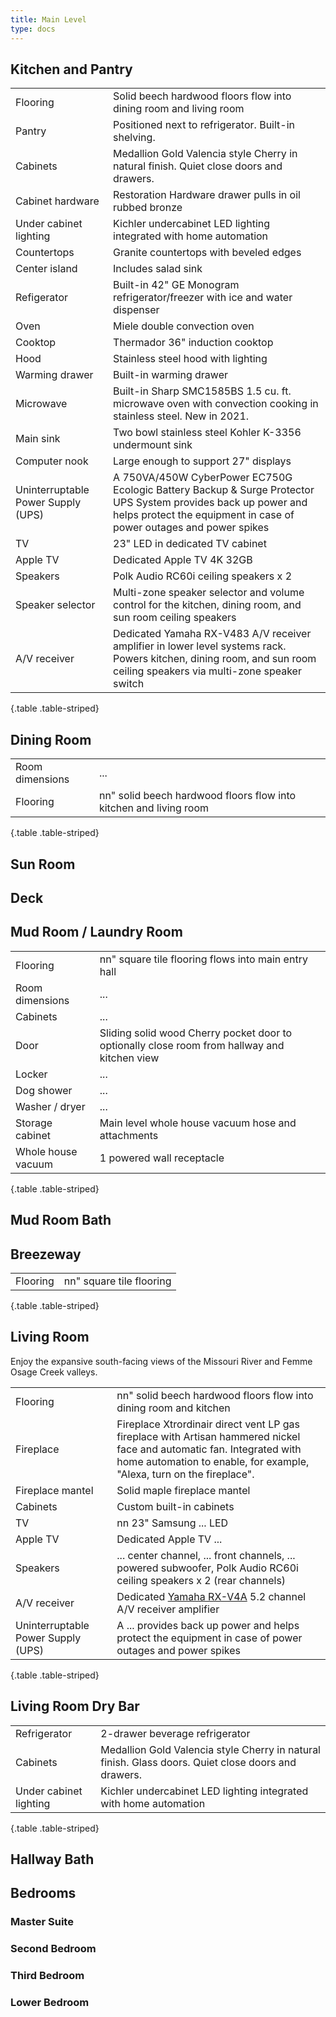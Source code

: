 ```yaml
---
title: Main Level
type: docs
---
```


## Kitchen and Pantry

| | |
|-|-|
|Flooring|Solid beech hardwood floors flow into dining room and living room| 
|Pantry|Positioned next to refrigerator. Built-in shelving.|
|Cabinets|Medallion Gold Valencia style Cherry in natural finish. Quiet close doors and drawers.|
|Cabinet hardware|Restoration Hardware drawer pulls in oil rubbed bronze|
|Under cabinet lighting|Kichler undercabinet LED lighting integrated with home automation|
|Countertops|Granite countertops with beveled edges|
|Center island|Includes salad sink|
|Refigerator|Built-in 42" GE Monogram refrigerator/freezer with ice and water dispenser|
|Oven|Miele double convection oven|
|Cooktop|Thermador 36" induction cooktop|
|Hood|Stainless steel hood with lighting|
|Warming drawer|Built-in warming drawer|
|Microwave|Built-in Sharp SMC1585BS 1.5 cu. ft. microwave oven with convection cooking in stainless steel. New in 2021.|
|Main sink|Two bowl stainless steel Kohler K-3356 undermount sink|
|Computer nook|Large enough to support 27" displays|
|Uninterruptable Power Supply (UPS)|A 750VA/450W CyberPower EC750G Ecologic Battery Backup & Surge Protector UPS System provides back up power and helps protect the equipment in case of power outages and power spikes|
|TV|23" LED in dedicated TV cabinet|
|Apple TV|Dedicated Apple TV 4K 32GB|
|Speakers|Polk Audio RC60i ceiling speakers x 2|
|Speaker selector|Multi-zone speaker selector and volume control for the kitchen, dining room, and sun room ceiling speakers|
|A/V receiver|Dedicated Yamaha RX-V483 A/V receiver amplifier in lower level systems rack. Powers kitchen, dining room, and sun room ceiling speakers via multi-zone speaker switch|
{.table .table-striped}

## Dining Room

| | |
|-|-|
|Room dimensions|...|
|Flooring|nn" solid beech hardwood floors flow into kitchen and living room| 
{.table .table-striped}

## Sun Room

## Deck

## Mud Room / Laundry Room

| | |
|-|-|
|Flooring|nn" square tile flooring flows into main entry hall|
|Room dimensions|...|
|Cabinets|...|
|Door|Sliding solid wood Cherry pocket door to optionally close room from hallway and kitchen view|
|Locker|...|
|Dog shower|...|
|Washer / dryer|...|
|Storage cabinet|Main level whole house vacuum hose and attachments|
|Whole house vacuum|1 powered wall receptacle|
{.table .table-striped}

## Mud Room Bath

## Breezeway

| | |
|-|-|
|Flooring|nn" square tile flooring|
{.table .table-striped}

## Living Room

Enjoy the expansive south-facing views of the Missouri River and Femme Osage Creek valleys.

| | |
|-|-|
|Flooring|nn" solid beech hardwood floors flow into dining room and kitchen| 
|Fireplace|Fireplace Xtrordinair direct vent LP gas fireplace with Artisan hammered nickel face and automatic fan. Integrated with home automation to enable, for example, "Alexa, turn on the fireplace".| 
|Fireplace mantel|Solid maple fireplace mantel|
|Cabinets|Custom built-in cabinets|
|TV|nn 23" Samsung ... LED|
|Apple TV|Dedicated Apple TV ...|
|Speakers|... center channel, ... front channels, ... powered subwoofer, Polk Audio RC60i ceiling speakers x 2 (rear channels) |
|A/V receiver|Dedicated [Yamaha RX-V4A](https://usa.yamaha.com/products/audio_visual/av_receivers_amps/rx-v4a/index.html) 5.2 channel A/V receiver amplifier|
|Uninterruptable Power Supply (UPS)|A ... provides back up power and helps protect the equipment in case of power outages and power spikes|
{.table .table-striped}

## Living Room Dry Bar

| | |
|-|-|
|Refrigerator|2-drawer beverage refrigerator|
|Cabinets|Medallion Gold Valencia style Cherry in natural finish. Glass doors. Quiet close doors and drawers.|
|Under cabinet lighting|Kichler undercabinet LED lighting integrated with home automation|
{.table .table-striped}

## Hallway Bath

## Bedrooms

### Master Suite

### Second Bedroom

### Third Bedroom

### Lower Bedroom
